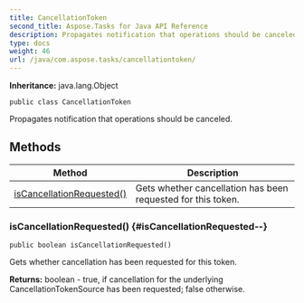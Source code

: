 ```yaml
---
title: CancellationToken
second_title: Aspose.Tasks for Java API Reference
description: Propagates notification that operations should be canceled.
type: docs
weight: 46
url: /java/com.aspose.tasks/cancellationtoken/
---
```


**Inheritance:**
java.lang.Object
```
public class CancellationToken
```

Propagates notification that operations should be canceled.
## Methods

| Method | Description |
| --- | --- |
| [isCancellationRequested()](#isCancellationRequested--) | Gets whether cancellation has been requested for this token. |
### isCancellationRequested() {#isCancellationRequested--}
```
public boolean isCancellationRequested()
```


Gets whether cancellation has been requested for this token.

**Returns:**
boolean - true, if cancellation for the underlying CancellationTokenSource has been requested; false otherwise.

